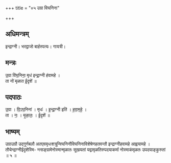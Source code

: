 +++
title = "०५ उग्रा विघनिना"

+++
## अधिमन्त्रम्
इन्द्राग्नी। भरद्वाजो बार्हस्पत्यः। गायत्री।

## मन्त्रः
उ॒ग्रा वि॑घ॒निना॒ मृध॑ इन्द्रा॒ग्नी ह॑वामहे ।  
ता नो॑ मृळात ई॒दृशे॑ ॥

## पदपाठः
उ॒ग्रा । वि॒ऽघ॒निना॑ । मृधः॑ । इ॒न्द्रा॒ग्नी इति॑ । ह॒वा॒म॒हे॒ ।  
ता । नः॒ । मृ॒ळा॒तः॒ । ई॒दृशे॑ ॥

## भाष्यम्
उग्राउग्रौ उद्गूर्णबलौ अतएवमृधःशत्रून्विघनिनौविघनिनाविशेषेणहतवन्तौ इन्द्राग्नीहवामहे आह्वयामहे । तौचेन्द्राग्नीईदृशेस्मि- न्त्सङ्ग्रामेनोस्मान्मृळातः सूखयतां यद्वामृळतिरुपदयाकर्मा नोस्माकंमृळतः उपदयाङ्कुरुतां ॥ ५ ॥
